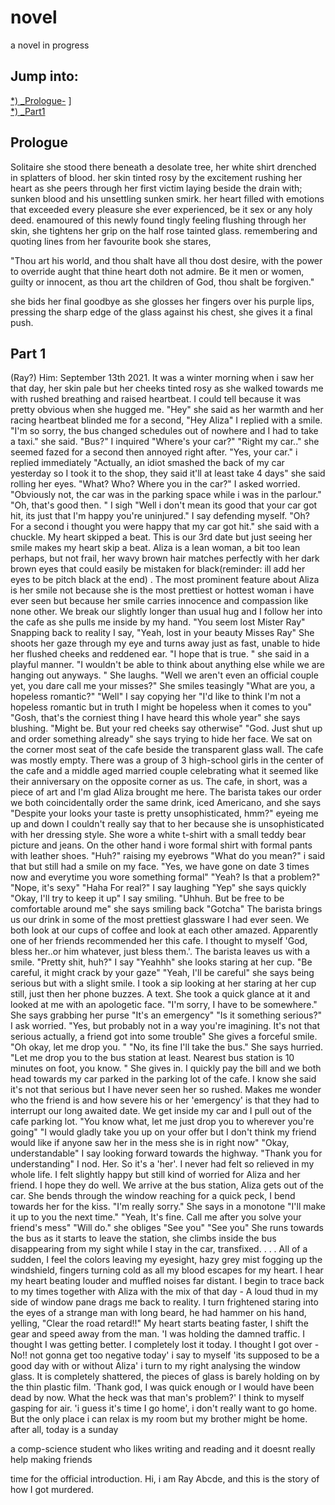 # novel
a novel in progress
## Jump into:
[*) _Prologue-](https://github.com/rnr-roah/novel/blob/main/README.md#prologue) ]<br>
[*) _Part1](https://github.com/rnr-roah/novel/blob/main/README.md#part1) <br>
## Prologue
Solitaire 
she stood there beneath a desolate tree, 
her white shirt drenched in splatters of blood. 
her skin tinted rosy by the excitement rushing her heart
as she peers through her first victim laying beside the
drain with; sunken blood and his unsettling sunken smirk.
her heart filled with emotions that exceeded every
pleasure she ever experienced, be it sex or any holy deed.
enamoured of this newly found tingly feeling flushing
through her skin, she tightens her grip on the half rose tainted glass. 
remembering and quoting lines from her favourite book
she stares, 

"Thou art his world, and thou shalt have all thou dost desire, with the power to override aught that thine heart doth not admire. Be it men or women, guilty or innocent, as thou art the children of God, thou shalt be forgiven."

she bids her final goodbye as she glosses her fingers over his purple lips, pressing the sharp edge of the glass against his chest, she gives it a final push.

## Part 1
(Ray?) Him:                                                                                                  September 13th 2021.
It was a winter morning when i saw her that day, her skin pale but her cheeks tinted rosy as she walked towards me with rushed breathing and raised heartbeat. I could tell because it was pretty obvious when she hugged me.
"Hey" she said as her warmth and her racing heartbeat blinded me for a second,
"Hey Aliza" I replied with a smile.
"I'm so sorry, the bus changed schedules out of nowhere and I had to take a taxi." she said.
"Bus?" I inquired "Where's your car?"
"Right my car.." she seemed fazed for a second then annoyed right after.
"Yes, your car." i replied immediately
"Actually, an idiot smashed the back of my car yesterday so I took it to the shop, they said it'll at least take 4 days" she said rolling her eyes.
"What? Who? Where you in the car?" I asked worried.
"Obviously not, the car was in the parking space while i was in the parlour."
"Oh, that's good then. " I sigh "Well i don't mean its good that your car got hit, its just that I'm happy you're uninjured." I say defending myself.
"Oh? For a second i thought you were happy that my car got hit." she said with a chuckle.
My heart skipped a beat.
This is our 3rd date but just seeing her smile makes my heart skip a beat. Aliza is a lean woman, a bit too lean perhaps, but not frail, her wavy brown hair matches perfectly with her dark brown eyes that could easily be mistaken for black(reminder: ill add her eyes to be pitch black at the end) . The most prominent feature about Aliza is her smile not because she is the most prettiest or hottest woman i have ever seen but because her smile carries innocence and compassion like none other. We break our slightly longer than usual hug and I follow her into the cafe as she pulls me inside by my hand.
"You seem lost Mister Ray"
Snapping back to reality I say, 
"Yeah, lost in your beauty Misses Ray"
She shoots her gaze through my eye and turns away just as fast, unable to hide her flushed cheeks and reddened ear.
"I hope that is true. " she said in a playful manner.
"I wouldn't be able to think about anything else while we are hanging out anyways. "
She laughs. "Well we aren't even an official couple yet, you dare call me your misses?" She smiles teasingly "What are you, a hopeless romantic?"
"Well" I say copying her "I'd like to think I'm not a hopeless romantic but in truth I might be hopeless when it comes to you"
"Gosh, that's the corniest thing I have heard this whole year" she says blushing.
"Might be. But your red cheeks say otherwise"
"God. Just shut up and order something already" she says trying to hide her face.
We sat on the corner most seat of the cafe beside the transparent glass wall. The cafe was mostly empty. There was a group of 3 high-school girls in the center of the cafe and a middle aged married couple celebrating what it seemed like their anniversary on the opposite corner as us. The cafe, in short, was a piece of art and I'm glad Aliza brought me here.
The barista takes our order we both coincidentally order the same drink, iced Americano, and she says
"Despite your looks your taste is pretty unsophisticated, hmm?" eyeing me up and down 
I couldn't really say that to her because she is unsophisticated with her dressing style. She wore a white t-shirt with a small teddy bear picture and jeans. On the other hand i wore formal shirt with formal pants with leather shoes.
"Huh?" raising my eyebrows "What do you mean?" i said that but still had a smile on my face.
"Yes, we have gone on date 3 times now and everytime you wore something formal"
"Yeah? Is that a problem?"
"Nope, it's sexy"
"Haha For real?" I say laughing
"Yep" she says quickly
"Okay, I'll try to keep it up" I say smiling.
"Uhhuh. But be free to be comfortable around me" she says smiling back
"Gotcha"
The barista brings us our drink in some of the most prettiest glassware I had ever seen. We both look at our cups of coffee and look at each other amazed. Apparently one of her friends recommended her this cafe. I thought to myself 'God, bless her..or him whatever, just bless them.'.
The barista leaves us with a smile. 
"Pretty shit, huh?" I say
"Yeahhh" she looks staring at her cup.
"Be careful, it might crack by your gaze"
"Yeah, I'll be careful" she says being serious but with a slight smile.
I took a sip looking at her staring at her cup still, just then her phone buzzes. A text. She took a quick glance at it and looked at me with an apologetic face. 
"I'm sorry, I have to be somewhere." She says grabbing her purse "It's an emergency" 
"Is it something serious?" I ask worried. 
"Yes, but probably not in a way you're imagining. It's not that serious actually, a friend got into some trouble" She gives a forceful smile. 
"Oh okay, let me drop you. " 
"No, its fine I'll take the bus." She says hurried. 
"Let me drop you to the bus station at least. Nearest bus station is 10 minutes on foot, you know. " 
She gives in. I quickly pay the bill and we both head towards my car parked in the parking lot of the cafe. 
I know she said it's not that serious but I have never seen her so rushed. Makes me wonder who the friend is and how severe his or her 'emergency' is that they had to interrupt our long awaited date. 
We get inside my car and I pull out of the cafe parking lot. 
"You know what, let me just drop you to wherever you're going" 
"I would gladly take you up on your offer but I don't think my friend would like if anyone saw her in the mess she is in right now" 
"Okay, understandable" I say looking forward towards the highway. 
"Thank you for understanding" 
I nod. 
Her. So it's a 'her'. I never had felt so relieved in my whole life. I felt slightly happy but still kind of worried for Aliza and her friend. I hope they do well. 
We arrive at the bus station, Aliza gets out of the car. 
She bends through the window reaching for a quick peck, I bend  towards her for the kiss. 
"I'm really sorry." She says in a monotone "I'll make it up to you the next time." 
"Yeah, It's fine. Call me after you solve your friend's mess" 
"Will do." she obliges "See you" 
"See you" 
She runs towards the bus as it starts to leave the station, she climbs inside the bus disappearing from my sight while I stay in the car, transfixed. 
.
. 
. 
All of a sudden, I feel the colors leaving my eyesight, hazy grey mist fogging up the windshield, fingers turning cold as all my blood escapes for my heart. I hear my heart beating louder and muffled noises far distant. I begin to trace back to my times together with Aliza with the mix of that day - 
A loud thud in my side of window pane drags me back to reality. I turn frightened staring into the eyes of a strange man with long beard, he had hammer on his hand, yelling, "Clear the road retard!!" 
My heart starts beating faster, I shift the gear and speed away from the man.
'I was holding the damned traffic. I thought I was getting better. I completely lost it today. I thought I got over - 
No!! not gonna get too negative today' i say to myself 'its supposed to be a good day with or without Aliza' 
i turn to my right analysing the window glass. It is completely shattered, the pieces of glass is barely holding on by the thin plastic film. 'Thank god, I was quick enough or I would have been dead by now. What the heck was that man's problem?' I think to myself gasping for air. 
'i guess it's time I go home', 
i don't really want to go home. But the only place i can relax is my room but my brother might be home. after all, today is a sunday






a comp-science student who likes writing and reading 
and it doesnt really help making friends 

time for the official introduction. Hi, i am Ray Abcde, and this is the story of how I got murdered. 

